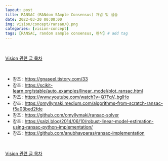 ```yaml
---
layout: post
title: RANSAC (RANdom SAmple Consensus) 개념 및 실습
date: 2022-03-20 00:00:00
img: vision/concept/ransan/0.png
categories: [vision-concept] 
tags: [RANSAC, random sample consensus, 란삭] # add tag
---
```


<br>

[Vision 관련 글 목차](https://gaussian37.github.io/vision-concept-table/)

<br>

- 참조 : https://gnaseel.tistory.com/33
- 참조 : https://scikit-learn.org/stable/auto_examples/linear_model/plot_ransac.html
- 참조 : https://www.youtube.com/watch?v=Q7FqV_bglHo
- 참조 : https://omyllymaki.medium.com/algorithms-from-scratch-ransac-f5a03bed2fde
- 참조 : https://github.com/omyllymaki/ransac-solver
- 참조 : https://salzi.blog/2014/06/10/robust-linear-model-estimation-using-ransac-python-implementation/
- 참조 : https://github.com/anubhavparas/ransac-implementation



<br>

[Vision 관련 글 목차](https://gaussian37.github.io/vision-concept-table/)

<br>
